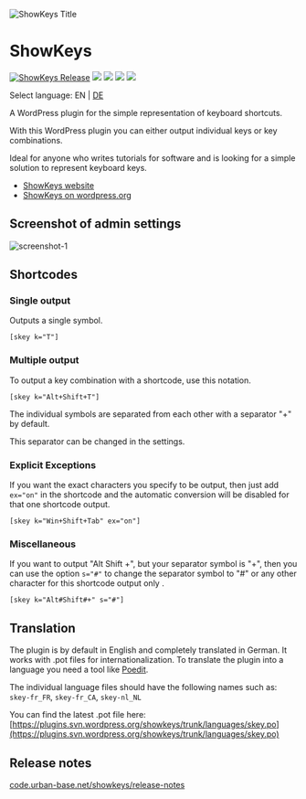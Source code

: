 ![ShowKeys Title](https://user-images.githubusercontent.com/8767638/156455013-19a4a069-13eb-4155-99cb-5614a67bc819.png)

# ShowKeys

[![ShowKeys Release](https://img.shields.io/github/v/release/mariojacob/showkeys)](https://github.com/mariojacob/showkeys/releases/) ![](https://img.shields.io/github/repo-size/mariojacob/showkeys) ![](https://img.shields.io/wordpress/plugin/wp-version/showkeys) ![](https://img.shields.io/wordpress/plugin/tested/showkeys) ![](https://img.shields.io/wordpress/plugin/required-php/showkeys)

Select language: EN | [DE](./README_de_DE.md)

A WordPress plugin for the simple representation of keyboard shortcuts.

With this WordPress plugin you can either output individual keys or key combinations.

Ideal for anyone who writes tutorials for software and is looking for a simple solution to represent keyboard keys.

-   [ShowKeys website](https://code.urban-base.net/showkeys/?utm_source=github)
-   [ShowKeys on wordpress.org](https://wordpress.org/plugins/showkeys/)

## Screenshot of admin settings

![screenshot-1](https://ps.w.org/showkeys/assets/screenshot-1.png)

## Shortcodes

### Single output

Outputs a single symbol.

```TXT
[skey k="T"]
```

### Multiple output

To output a key combination with a shortcode, use this notation.

```TXT
[skey k="Alt+Shift+T"]
```

The individual symbols are separated from each other with a separator "+" by default.

This separator can be changed in the settings.

### Explicit Exceptions

If you want the exact characters you specify to be output, then just add `ex="on"` in the shortcode and the automatic conversion will be disabled for that one shortcode output.

```TXT
[skey k="Win+Shift+Tab" ex="on"]
```

### Miscellaneous

If you want to output "Alt Shift +", but your separator symbol is "+", then you can use the option `s="#"` to change the separator symbol to "#" or any other character for this shortcode output only .

```TXT
[skey k="Alt#Shift#+" s="#"]
```

## Translation

The plugin is by default in English and completely translated in German. It works with .pot files for internationalization. To translate the plugin into a language you need a tool like [Poedit](https://www.poedit.net/).

The individual language files should have the following names such as: `skey-fr_FR`, `skey-fr_CA`, `skey-nl_NL`

You can find the latest .pot file here: [https://plugins.svn.wordpress.org/showkeys/trunk/languages/skey.po](https://plugins.svn.wordpress.org/showkeys/trunk/languages/skey.po)

## Release notes

[code.urban-base.net/showkeys/release-notes](https://code.urban-base.net/showkeys/release-notes/?utm_source=github)
